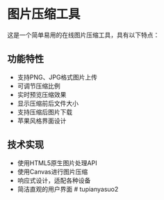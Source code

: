 # 图片压缩工具

这是一个简单易用的在线图片压缩工具，具有以下特点：

## 功能特性
- 支持PNG、JPG格式图片上传
- 可调节压缩比例
- 实时预览压缩效果
- 显示压缩前后文件大小
- 支持压缩后图片下载
- 苹果风格界面设计

## 技术实现
- 使用HTML5原生图片处理API
- 使用Canvas进行图片压缩
- 响应式设计，适配各种设备
- 简洁直观的用户界面 # tupianyasuo2
